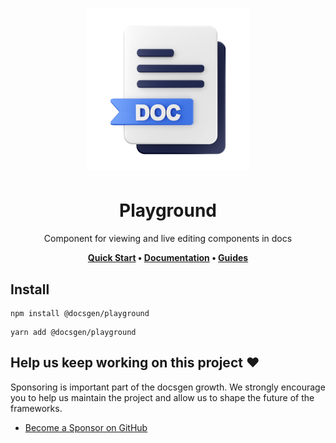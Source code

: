 <h1 align="center">

  <img src="../../assets/logo.svg" width="260px" />

</h1>

<div align="center">

# Playground

Component for viewing and live editing components in docs

**[Quick Start](https://docsgen.dev/) • [Documentation](https://docs.docsgen.dev/) •
[Guides](https://docs.docsgen.dev/guides)**

</div>

## Install

```
npm install @docsgen/playground
```

```
yarn add @docsgen/playground
```

## Help us keep working on this project ❤️

Sponsoring is important part of the docsgen growth. We strongly encourage you to help us maintain the project and allow us
to shape the future of the frameworks.

- [Become a Sponsor on GitHub](https://github.com/sponsors/prc5)
